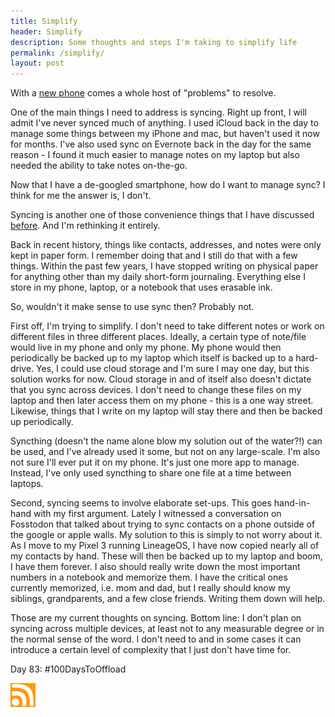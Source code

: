 ```yaml
---
title: Simplify
header: Simplify
description: Some thoughts and steps I'm taking to simplify life
permalink: /simplify/
layout: post
---
```


With a [new phone](https://rmooreblog.netlify.app/lineageos/) comes a whole host of "problems" to resolve.

One of the main things I need to address is syncing. Right up front, I will admit I've never synced much of anything. I used iCloud back in the day to manage some things between my iPhone and mac, but haven't used it now for months. I've also used sync on Evernote back in the day for the same reason - I found it much easier to manage notes on my laptop but also needed the ability to take notes on-the-go.

Now that I have a de-googled smartphone, how do I want to manage sync? I think for me the answer is, I don't.

Syncing is another one of those convenience things that I have discussed [before](https://rmooreblog.netlify.app/convenience/). And I'm rethinking it entirely.

Back in recent history, things like contacts, addresses, and notes were only kept in paper form. I remember doing that and I still do that with a few things. Within the past few years, I have stopped writing on physical paper for anything other than my daily short-form journaling. Everything else I store in my phone, laptop, or a notebook that uses erasable ink.

So, wouldn't it make sense to use sync then? Probably not.

First off, I'm trying to simplify. I don't need to take different notes or work on different files in three different places. Ideally, a certain type of note/file would live in my phone and only my phone. My phone would then periodically be backed up to my laptop which itself is backed up to a hard-drive. Yes, I could use cloud storage and I'm sure I may one day, but this solution works for now. Cloud storage in and of itself also doesn't dictate that you sync across devices. I don't need to change these files on my laptop and then later access them on my phone - this is a one way street. Likewise, things that I write on my laptop will stay there and then be backed up periodically.

Syncthing (doesn't the name alone blow my solution out of the water?!) can be used, and I've already used it some, but not on any large-scale. I'm also not sure I'll ever put it on my phone. It's just one more app to manage. Instead, I've only used syncthing to share one file at a time between laptops.

Second, syncing seems to involve elaborate set-ups. This goes hand-in-hand with my first argument. Lately I witnessed a conversation on Fosstodon that talked about trying to sync contacts on a phone outside of the google or apple walls. My solution to this is simply to not worry about it. As I move to my Pixel 3 running LineageOS, I have now copied nearly all of my contacts by hand. These will then be backed up to my laptop and boom, I have them forever. I also should really write down the most important numbers in a notebook and memorize them. I have the critical ones currently memorized, i.e. mom and dad, but I really should know my siblings, grandparents, and a few close friends. Writing them down will help.

Those are my current thoughts on syncing. Bottom line: I don't plan on syncing across multiple devices, at least not to any measurable degree or in the normal sense of the word. I don't need to and in some cases it can introduce a certain level of complexity that I just don't have time for.

Day 83: #100DaysToOffload

<a href="https://rmooreblog.netlify.app/feed.xml"><img src="/assets/images/rss_feed.jpg" style="opacity:1;" width="40"/></a>
